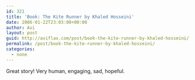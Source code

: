 ```yaml
---
id: 321
title: 'Book: The Kite Runner by Khaled Hosseini'
date: 2006-01-22T23:03:00+00:00
author: Avi
layout: post
guid: http://aviflax.com/post/book-the-kite-runner-by-khaled-hosseini/
permalink: /post/book-the-kite-runner-by-khaled-hosseini/
categories:
  - none
---
```

Great story! Very human, engaging, sad, hopeful.